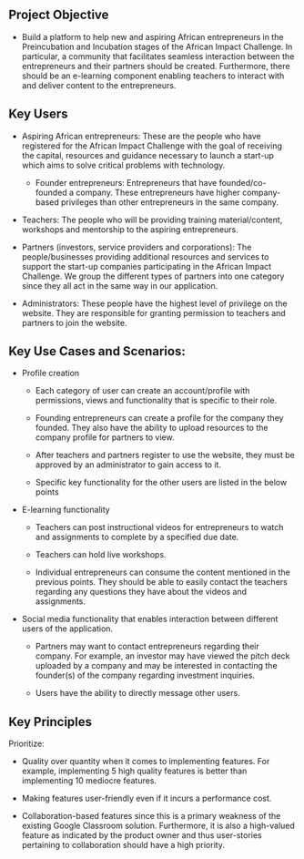## Project Objective

  
- Build a platform to help new and aspiring African entrepreneurs in the Preincubation and Incubation stages of the African Impact Challenge. In particular, a community that facilitates seamless interaction between the entrepreneurs and their partners should be created. Furthermore, there should be an e-learning component enabling teachers to interact with and deliver content to the entrepreneurs.


## Key Users

- Aspiring African entrepreneurs: These are the people who have registered for the African Impact Challenge with the goal of receiving the capital, resources and guidance necessary to launch a start-up which aims to solve critical problems with technology.

  - Founder entrepreneurs: Entrepreneurs that have founded/co-founded a company. These entrepreneurs have higher company-based privileges than other entrepreneurs in the same company.

- Teachers: The people who will be providing training material/content, workshops and mentorship to the aspiring entrepreneurs.

- Partners (investors, service providers and corporations): The people/businesses providing additional resources and services to support the start-up companies participating in the African Impact Challenge. We group the different types of partners into one category since they all act in the same way in our application.

- Administrators: These people have the highest level of privilege on the website. They are responsible for granting permission to teachers and partners to join the website.



## Key Use Cases and Scenarios:


- Profile creation
	-    Each category of user can create an account/profile with permissions, views and functionality that is specific to their role.
    
	-   Founding entrepreneurs can create a profile for the company they founded. They also have the ability to upload resources to the company profile for partners to view.
    
	-   After teachers and partners register to use the website, they must be approved by an administrator to gain access to it.
    
	-   Specific key functionality for the other users are listed in the below points

- E-learning functionality
   
	-   Teachers can post instructional videos for entrepreneurs to watch and assignments to complete by a specified due date.
	    
	-   Teachers can hold live workshops.
	    
	-   Individual entrepreneurs can consume the content mentioned in the previous points. They should be able to easily contact the teachers regarding any questions they have about the videos and assignments.

- Social media functionality that enables interaction between different users of the application.
    
	-   Partners may want to contact entrepreneurs regarding their company. For example, an investor may have viewed the pitch deck uploaded by a company and may be interested in contacting the founder(s) of the company regarding investment inquiries.
    
	-   Users have the ability to directly message other users.



## Key Principles

Prioritize:

-   Quality over quantity when it comes to implementing features. For example, implementing 5 high quality features is better than implementing 10 mediocre features.
    
-   Making features user-friendly even if it incurs a performance cost.
    
-   Collaboration-based features since this is a primary weakness of the existing Google Classroom solution. Furthermore, it is also a high-valued feature as indicated by the product owner and thus user-stories pertaining to collaboration should have a high priority.
